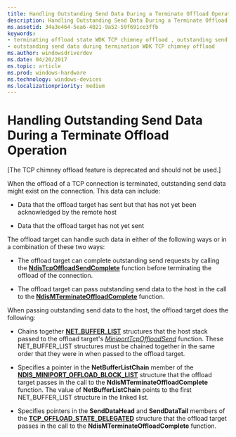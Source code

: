 ```yaml
---
title: Handling Outstanding Send Data During a Terminate Offload Operation
description: Handling Outstanding Send Data During a Terminate Offload Operation
ms.assetid: 34a3e464-5ea6-4021-9a52-59f691ce3ffb
keywords:
- terminating offload state WDK TCP chimney offload , outstanding send data during
- outstanding send data during termination WDK TCP chimney offload
ms.author: windowsdriverdev
ms.date: 04/20/2017
ms.topic: article
ms.prod: windows-hardware
ms.technology: windows-devices
ms.localizationpriority: medium
---
```


# Handling Outstanding Send Data During a Terminate Offload Operation


\[The TCP chimney offload feature is deprecated and should not be used.\]




When the offload of a TCP connection is terminated, outstanding send data might exist on the connection. This data can include:

-   Data that the offload target has sent but that has not yet been acknowledged by the remote host

-   Data that the offload target has not yet sent

The offload target can handle such data in either of the following ways or in a combination of these two ways:

-   The offload target can complete outstanding send requests by calling the [**NdisTcpOffloadSendComplete**](https://msdn.microsoft.com/library/windows/hardware/ff564609) function before terminating the offload of the connection.

-   The offload target can pass outstanding send data to the host in the call to the [**NdisMTerminateOffloadComplete**](https://msdn.microsoft.com/library/windows/hardware/ff563685) function.

When passing outstanding send data to the host, the offload target does the following:

-   Chains together [**NET\_BUFFER\_LIST**](https://msdn.microsoft.com/library/windows/hardware/ff568388) structures that the host stack passed to the offload target's [*MiniportTcpOffloadSend*](https://msdn.microsoft.com/library/windows/hardware/ff559464) function. These NET\_BUFFER\_LIST structures must be chained together in the same order that they were in when passed to the offload target.

-   Specifies a pointer in the **NetBufferListChain** member of the [**NDIS\_MINIPORT\_OFFLOAD\_BLOCK\_LIST**](https://msdn.microsoft.com/library/windows/hardware/ff566469) structure that the offload target passes in the call to the **NdisMTerminateOffloadComplete** function. The value of **NetBufferListChain** points to the first NET\_BUFFER\_LIST structure in the linked list.

-   Specifies pointers in the **SendDataHead** and **SendDataTail** members of the [**TCP\_OFFLOAD\_STATE\_DELEGATED**](https://msdn.microsoft.com/library/windows/hardware/ff570939) structure that the offload target passes in the call to the **NdisMTerminateOffloadComplete** function.

 

 





